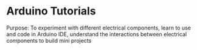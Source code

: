 # Arduino Tutorials
Purpose: To experiment with different electrical components, learn to use and code in Arduino IDE, understand the interactions between electrical components to build mini projects
